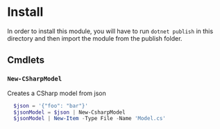 # Install

In order to install this module, you will have to run `dotnet publish` in this directory and then import the module from the publish folder.

## Cmdlets

### `New-CSharpModel`

Creates a CSharp model from json

```powerShell
  $json = '{"foo": "bar"}'
  $jsonModel = $json | New-CsharpModel
  $jsonModel | New-Item -Type File -Name 'Model.cs'
```

